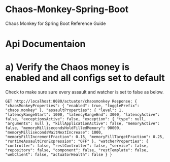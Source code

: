 # Chaos-Monkey-Spring-Boot
Chaos Monkey for Spring Boot Reference Guide


# Api Documentaion 

# a) Verify the Chaos money is enabled and all configs set to default

Check to make sure sure every assault and watcher is set to false as below.

`
GET http://localhost:8080/actuator/chaosmonkey
Response:
{
   "chaosMonkeyProperties": {
      "enabled": true,
      "togglePrefix": "chaos.monkey"
},
"assaultProperties": {
   "level": 1,
   "latencyRangeStart": 1000,
   "latencyRangeEnd": 3000,
   "latencyActive": false,
   "exceptionsActive": false,
   "exception": {
      "type": null,
      "arguments": null
    },
"killApplicationActive": false,
"memoryActive": false,
"memoryMillisecondsHoldFilledMemory": 90000,
"memoryMillisecondsWaitNextIncrease": 1000,
"memoryFillIncrementFraction": 0.15,
"memoryFillTargetFraction": 0.25,
"runtimeAssaultCronExpression": "OFF"
},
"watcherProperties": {
"controller": false,
"restController": false,
"service": false,
"repository": false,
"component": false,
"restTemplate": false,
"webClient": false,
"actuatorHealth": false
}
}
`
